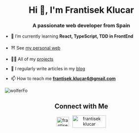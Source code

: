 <h1 align="center">Hi 👋, I'm Frantisek Klucar</h1>
<h3 align="center">A passionate web developer from Spain</h3>

- 🌱 I’m currently learning **React, TypeScript, TDD in FrontEnd**

- ⛩ See [my personal web](https://web-wolfero.vercel.app)

- 👨‍💻 All of my [projects](https://web-wolfero.vercel.app/projects)

- 📝 I regularly write articles in  my [blog](https://web-wolfero.vercel.app/blog)

- 📫 How to reach me **frantisek.klucar4@gmail.com**

<p>
  &nbsp;<img align="center" src="https://github-readme-stats.vercel.app/api?username=wolfero&show_icons=true&locale=en" alt="wolferFo" />
</p>

<h2 align="center">Connect with Me</h2>
<p align="center">
  <a href="https://www.linkedin.com/in/frantisek-klucar/" target="blank"><img align="center" src="https://raw.githubusercontent.com/rahuldkjain/github-profile-readme-generator/master/src/images/icons/Social/linked-in-alt.svg" alt="frantisek klucar" height="30" width="40" /></a>
  &nbsp;
  <a href="mailto:frantisek.klucar4@gmail.com" target="blank"><img align="center" src="https://ssl.gstatic.com/ui/v1/icons/mail/rfr/logo_gmail_lockup_dark_1x_r5.png" alt="frantisek klucar" height="40" width="109" /></a>
</p>
